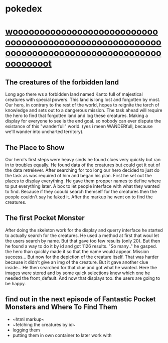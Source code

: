 # pokedex
[wooooooooooooooooooooooooooooooooooooooooooooooooooooooooooooooooooooooooooooooooooooooooooooot](https://martekode.github.io/pokedex/)
======================
## The creatures of the forbidden land
Long ago there ws a forbidden land named Kanto full of majestical creatures with special powers. This land is long lost and forgotten by most.
Our hero, in contrary to the rest of the world, hopes to reignite the torch of knowledge and sets out to a dangerous mission. The task ahead will require the hero to find that forgotten land and log these creatures. Making a display for everyone to see is the end goal. so nobody can ever dispute the existance of this "wanderfull" world. (yes i meen WANDERfull, because we'll wander into uncharted territory).


## The Place to Show
Our hero's first steps were heavy sinds he found clues very quickly but ran in to troubles equally. He found data of the creatures but could get it out of the data retreiever. After searching for too long our hero decided to just do the task as was required of him and began his plan.
 First he set out the places to display everything. He gave them propper names to define where to put everything later. A box to let people interface with what they wanted to find. Because if they coould search themself for the creatures then the people couldn't say he faked it. After the markup he went on to find the creatures. 

## The first Pocket Monster
After doing the skeleton work for the display and querry interface he started to actually search for the creatures. He used a method at first that woul let the users search by name. But that gave too few results (only 20). But then he found a way to do it by id and got 1126 results. "So many.." he gasped. the hero than quickly made it so that the name would appear. Mission success... But now for the depiction of the creature itself. That was harder because it didn't give an img of the creature. But it gave another clue inside... He then searched for that clue and got what he wanted. Here the images were stored and by some quick selections knew which one he needed the front_default. And now that displays too. the users are going to be happy.
## find out in the next episode of Fantastic Pocket Monsters and Where To Find Them 
* ~html markup~
* ~fetching the creatures by id~ 
* logging them 
* putting them in own container to later work with
